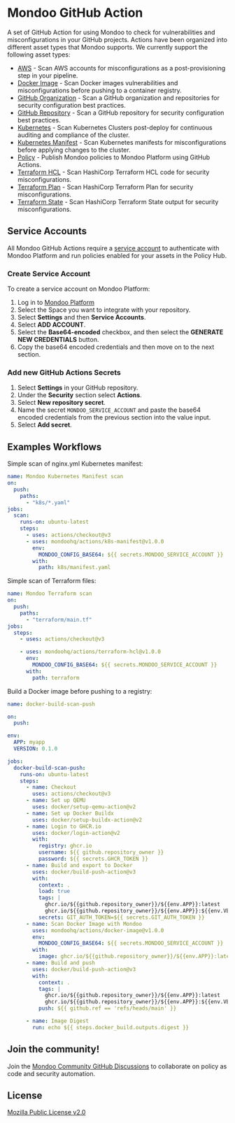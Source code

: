 # Mondoo GitHub Action

A set of GitHub Action for using Mondoo to check for vulnerabilities and misconfigurations in your GitHub projects. Actions have been organized into different asset types that Mondoo supports. We currently support the following asset types:

- [AWS](aws) - Scan AWS accounts for misconfigurations as a post-provisioning step in your pipeline.
- [Docker Image](docker-image) - Scan Docker images vulnerabilities and misconfigurations before pushing to a container registry.
- [GitHub Organization](github-org) - Scan a GitHub organization and repositories for security configuration best practices.
- [GitHub Repository](github-repo) - Scan a GitHub repository for security configuration best practices.
- [Kubernetes](k8s) - Scan Kubernetes Clusters post-deploy for continuous auditing and compliance of the cluster.
- [Kubernetes Manifest](k8s-manifest) - Scan Kubernetes manifests for misconfigurations before applying changes to the cluster.
- [Policy](policy) - Publish Mondoo policies to Mondoo Platform using GitHub Actions.
- [Terraform HCL](terraform-hcl) - Scan HashiCorp Terraform HCL code for security misconfigurations.
- [Terraform Plan](terraform-plan) - Scan HashiCorp Terraform Plan for security misconfigurations.
- [Terraform State](terraform-state) - Scan HashiCorp Terraform State output for security misconfigurations.

## Service Accounts

All Mondoo GitHub Actions require a [service account](https://mondoo.com/docs/platform/service_accounts/#creating-service-accounts) to authenticate with Mondoo Platform and run policies enabled for your assets in the Policy Hub.

### Create Service Account

To create a service account on Mondoo Platform:

1. Log in to [Mondoo Platform](https://console.mondoo.com)
2. Select the Space you want to integrate with your repository.
3. Select **Settings** and then **Service Accounts**.
4. Select **ADD ACCOUNT**.
5. Select the **Base64-encoded** checkbox, and then select the **GENERATE NEW CREDENTIALS** button.
6. Copy the base64 encoded credentials and then move on to the next section.

### Add new GitHub Actions Secrets

1. Select **Settings** in your GitHub repository.
2. Under the **Security** section select **Actions**.
3. Select **New repository secret**.
4. Name the secret `MONDOO_SERVICE_ACCOUNT` and paste the base64 encoded credentials from the previous section into the value input.
5. Select **Add secret**.

## Examples Workflows

Simple scan of nginx.yml Kubernetes manifest:

```yaml
name: Mondoo Kubernetes Manifest scan
on:
  push:
    paths:
      - "k8s/*.yaml"
jobs:
  scan:
    runs-on: ubuntu-latest
    steps:
      - uses: actions/checkout@v3
      - uses: mondoohq/actions/k8s-manifest@v1.0.0
        env:
          MONDOO_CONFIG_BASE64: ${{ secrets.MONDOO_SERVICE_ACCOUNT }}
        with:
          path: k8s/manifest.yaml
```

Simple scan of Terraform files:

```yaml
name: Mondoo Terraform scan
on:
  push:
    paths:
      - "terraform/main.tf"
jobs:
  steps:
    - uses: actions/checkout@v3

    - uses: mondoohq/actions/terraform-hcl@v1.0.0
      env:
        MONDOO_CONFIG_BASE64: ${{ secrets.MONDOO_SERVICE_ACCOUNT }}
      with:
        path: terraform
```

Build a Docker image before pushing to a registry:

```yaml
name: docker-build-scan-push

on:
  push:

env:
  APP: myapp
  VERSION: 0.1.0

jobs:
  docker-build-scan-push:
    runs-on: ubuntu-latest
    steps:
      - name: Checkout
        uses: actions/checkout@v3
      - name: Set up QEMU
        uses: docker/setup-qemu-action@v2
      - name: Set up Docker Buildx
        uses: docker/setup-buildx-action@v2
      - name: Login to GHCR.io
        uses: docker/login-action@v2
        with:
          registry: ghcr.io
          username: ${{ github.repository_owner }}
          password: ${{ secrets.GHCR_TOKEN }}
      - name: Build and export to Docker
        uses: docker/build-push-action@v3
        with:
          context: .
          load: true
          tags: |
            ghcr.io/${{github.repository_owner}}/${{env.APP}}:latest
            ghcr.io/${{github.repository_owner}}/${{env.APP}}:${{env.VERSION}}
          secrets: GIT_AUTH_TOKEN=${{ secrets.GIT_AUTH_TOKEN }}
      - name: Scan Docker Image with Mondoo
        uses: mondoohq/actions/docker-image@v1.0.0
        env:
          MONDOO_CONFIG_BASE64: ${{ secrets.MONDOO_SERVICE_ACCOUNT }}
        with:
          image: ghcr.io/${{github.repository_owner}}/${{env.APP}}:latest
      - name: Build and push
        uses: docker/build-push-action@v3
        with:
          context: .
          tags: |
            ghcr.io/${{github.repository_owner}}/${{env.APP}}:latest
            ghcr.io/${{github.repository_owner}}/${{env.APP}}:${{env.VERSION}}
          push: ${{ github.ref == 'refs/heads/main' }}

      - name: Image Digest
        run: echo ${{ steps.docker_build.outputs.digest }}
```

## Join the community!

Join the [Mondoo Community GitHub Discussions](https://github.com/orgs/mondoohq/discussions) to collaborate on policy as code and security automation.

## License

[Mozilla Public License v2.0](https://github.com/mondoohq/actions/blob/main/LICENSE)
